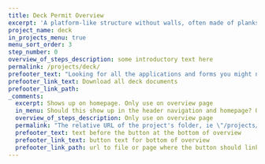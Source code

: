 ```yaml
---
title: Deck Permit Overview
excerpt: 'A platform-like structure without walls, often made of planks, that no one will live on and is typically used for lounging and gathering.'
project_name: deck
in_projects_menu: true
menu_sort_order: 3
step_number: 0
overview_of_steps_description: some introductory text here
permalink: /projects/deck/
prefooter_text: "Looking for all the applications and forms you might need for permitting a deck? We've got you covered."
prefooter_link_text: Download all deck documents
prefooter_link_path:
_comments:
  excerpt: Shows up on homepage. Only use on overview page
  in_menu: Should this show up in the header navigation and homepage? Only use on overview page
  overview_of_steps_description: Only use on overview page
  permalink: "The relative URL of the project's folder, ie \"/projects/project-folder/\". Only use on overview page"
  prefooter_text: text before the button at the bottom of overview
  prefooter_link_text: button text for bottom of overview
  prefooter_link_path: url to file or page where the button should link
---
```



